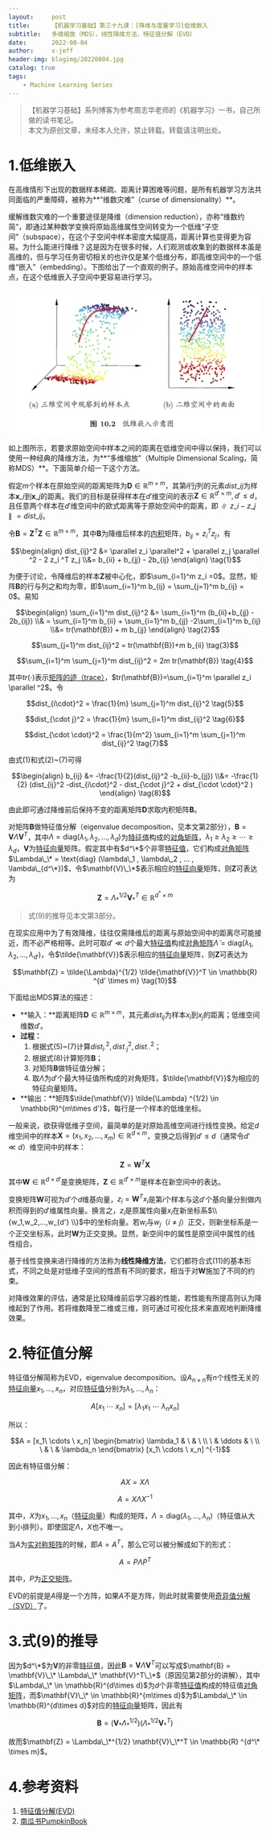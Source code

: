 ```yaml
---
layout:     post
title:      【机器学习基础】第三十九课：[降维与度量学习]低维嵌入
subtitle:   多维缩放（MDS），线性降维方法，特征值分解（EVD）
date:       2022-08-04
author:     x-jeff
header-img: blogimg/20220804.jpg
catalog: true
tags:
    - Machine Learning Series
---
```

>【机器学习基础】系列博客为参考周志华老师的《机器学习》一书，自己所做的读书笔记。  
>本文为原创文章，未经本人允许，禁止转载。转载请注明出处。

# 1.低维嵌入

在高维情形下出现的数据样本稀疏、距离计算困难等问题，是所有机器学习方法共同面临的严重障碍，被称为**“维数灾难”（curse of dimensionality）**。

缓解维数灾难的一个重要途径是降维（dimension reduction），亦称“维数约简”，即通过某种数学变换将原始高维属性空间转变为一个低维“子空间”（subspace），在这个子空间中样本密度大幅提高，距离计算也变得更为容易。为什么能进行降维？这是因为在很多时候，人们观测或收集到的数据样本虽是高维的，但与学习任务密切相关的也许仅是某个低维分布，即高维空间中的一个低维“嵌入”（embedding）。下图给出了一个直观的例子。原始高维空间中的样本点，在这个低维嵌入子空间中更容易进行学习。

![](https://github.com/x-jeff/BlogImage/raw/master/MachineLearningSeries/Lesson39/39x1.png)

如上图所示，若要求原始空间中样本之间的距离在低维空间中得以保持，我们可以使用一种经典的降维方法，为**“多维缩放”（Multiple Dimensional Scaling，简称MDS）**。下面简单介绍一下这个方法。

假定$m$个样本在原始空间的距离矩阵为$\mathbf{D} \in \mathbb{R} ^{m\times m}$，其第$i$行$j$列的元素$dist\_{ij}$为样本$\mathbf{x}\_i$到$\mathbf{x}\_j$的距离。我们的目标是获得样本在$d'$维空间的表示$\mathbf{Z} \in \mathbb{R} ^{d' \times m}, d' \leqslant d$，且任意两个样本在$d'$维空间中的欧式距离等于原始空间中的距离，即$\parallel z\_i - z\_j \parallel = dist\_{ij}$。

令$\mathbf{B} = \mathbf{Z}^T \mathbf{Z} \in \mathbb{R} ^{m\times m}$，其中$\mathbf{B}$为降维后样本的[内积](http://shichaoxin.com/2019/08/27/数学基础-第七课-矩阵与向量/#64数量积)矩阵，$b_{ij} = z_i ^T z_j$，有

$$\begin{align} dist_{ij}^2 &= \parallel z_i \parallel^2 + \parallel z_j \parallel ^2 - 2 z_i ^T z_j \\&= b_{ii} + b_{jj} - 2b_{ij} \end{align} \tag{1}$$

为便于讨论，令降维后的样本$\mathbf{Z}$被中心化，即$\sum_{i=1}^m z_i =0$。显然，矩阵$\mathbf{B}$的行与列之和均为零，即$\sum_{i=1}^m b_{ij} = \sum_{j=1}^m b_{ij} = 0$。易知

$$\begin{align} \sum_{i=1}^m dist_{ij}^2 &= \sum_{i=1}^m (b_{ii}+b_{jj} - 2b_{ij}) \\& = \sum_{i=1}^m b_{ii} + \sum_{i=1}^m b_{jj} -2\sum_{i=1}^m b_{ij} \\&= tr(\mathbf{B}) + m b_{jj} \end{align} \tag{2}$$

$$\sum_{j=1}^m dist_{ij}^2 = tr(\mathbf{B})+m b_{ii} \tag{3}$$

$$\sum_{i=1}^m \sum_{j=1}^m dist_{ij}^2 = 2m tr(\mathbf{B}) \tag{4}$$

其中$tr(\cdot)$表示[矩阵的迹（trace）](http://shichaoxin.com/2019/08/27/数学基础-第七课-矩阵与向量/#11矩阵的迹trace)，$tr(\mathbf{B})=\sum_{i=1}^m \parallel z_i \parallel ^2$。令

$$dist_{i\cdot}^2 = \frac{1}{m} \sum_{j=1}^m dist_{ij}^2 \tag{5}$$

$$dist_{\cdot j}^2 = \frac{1}{m} \sum_{i=1}^m dist_{ij}^2 \tag{6}$$

$$dist_{\cdot \cdot}^2 = \frac{1}{m^2} \sum_{i=1}^m \sum_{j=1}^m dist_{ij}^2 \tag{7}$$

由式(1)和式(2)~(7)可得

$$\begin{align} b_{ij} &= -\frac{1}{2}(dist_{ij}^2 -b_{ii}-b_{jj}) \\&= -\frac{1}{2} (dist_{ij}^2 -dist_{i\cdot}^2 - dist_{\cdot j}^2 + dist_{\cdot \cdot}^2 ) \end{align} \tag{8}$$

由此即可通过降维前后保持不变的距离矩阵$\mathbf{D}$求取内积矩阵$\mathbf{B}$。

对矩阵$\mathbf{B}$做特征值分解（eigenvalue decomposition，见本文第2部分），$\mathbf{B} = \mathbf{V} \Lambda \mathbf{V}^T$，其中$\Lambda = \text{diag} (\lambda_1,\lambda_2,...,\lambda_d)$为[特征值](http://shichaoxin.com/2020/08/12/数学基础-第十五课-矩阵的相似变换和相合变换/#121矩阵的特征值和特征向量)构成的[对角矩阵](http://shichaoxin.com/2020/08/12/数学基础-第十五课-矩阵的相似变换和相合变换/#3正交相似变换)，$\lambda_1 \geqslant \lambda_2 \geqslant \cdots \geqslant \lambda_d$，$\mathbf{V}$为[特征向量](http://shichaoxin.com/2020/08/12/数学基础-第十五课-矩阵的相似变换和相合变换/#121矩阵的特征值和特征向量)矩阵。假定其中有$d^\*$个非零[特征值](http://shichaoxin.com/2020/08/12/数学基础-第十五课-矩阵的相似变换和相合变换/#121矩阵的特征值和特征向量)，它们构成[对角矩阵](http://shichaoxin.com/2020/08/12/数学基础-第十五课-矩阵的相似变换和相合变换/#3正交相似变换)$\Lambda\_\* = \text{diag} (\lambda\_1 , \lambda\_2 , ... , \lambda\_{d^\*})$，令$\mathbf{V}\_\*$表示相应的[特征向量](http://shichaoxin.com/2020/08/12/数学基础-第十五课-矩阵的相似变换和相合变换/#121矩阵的特征值和特征向量)矩阵，则$\mathbf{Z}$可表达为

$$\mathbf{Z} = \Lambda_*^{1/2} \mathbf{V}_*^T \in \mathbb{R} ^{d^* \times m} \tag{9}$$

>式(9)的推导见本文第3部分。

在现实应用中为了有效降维，往往仅需降维后的距离与原始空间中的距离尽可能接近，而不必严格相等。此时可取$d' \ll d$个最大[特征值](http://shichaoxin.com/2020/08/12/数学基础-第十五课-矩阵的相似变换和相合变换/#121矩阵的特征值和特征向量)构成[对角矩阵](http://shichaoxin.com/2020/08/12/数学基础-第十五课-矩阵的相似变换和相合变换/#3正交相似变换)$\tilde{\Lambda} = \text{diag} (\lambda_1, \lambda_2,...,\lambda_{d'})$，令$\tilde{\mathbf{V}}$表示相应的[特征向量](http://shichaoxin.com/2020/08/12/数学基础-第十五课-矩阵的相似变换和相合变换/#121矩阵的特征值和特征向量)矩阵，则$\mathbf{Z}$可表达为

$$\mathbf{Z} = \tilde{\Lambda}^{1/2} \tilde{\mathbf{V}}^T \in \mathbb{R} ^{d' \times m} \tag{10}$$

下面给出MDS算法的描述：

* **输入：**距离矩阵$\mathbf{D} \in \mathbb{R}^{m\times m}$，其元素$dist_{ij}$为样本$x_i$到$x_j$的距离；低维空间维数$d'$。
* **过程：**
	1. 根据式(5)~(7)计算$dist_{i\cdot}^2,dist_{\cdot j}^2,dist_{\cdot \cdot}^2$；
	2. 根据式(8)计算矩阵$\mathbf{B}$；
	3. 对矩阵$\mathbf{B}$做特征值分解；
	4. 取$\tilde{\Lambda}$为$d'$个最大特征值所构成的对角矩阵，$\tilde{\mathbf{V}}$为相应的特征向量矩阵。
* **输出：**矩阵$\tilde{\mathbf{V}} \tilde{\Lambda} ^{1/2} \in \mathbb{R}^{m\times d'}$，每行是一个样本的低维坐标。

一般来说，欲获得低维子空间，最简单的是对原始高维空间进行线性变换。给定$d$维空间中的样本$\mathbf{X} = (x_1,x_2,...,x_m) \in \mathbb{R}^{d\times m}$，变换之后得到$d' \leqslant d$（通常令$d' \ll d$）维空间中的样本：

$$\mathbf{Z} = \mathbf{W}^T \mathbf{X} \tag{11}$$

其中$\mathbf{W} \in \mathbb{R}^{d\times d'}$是变换矩阵，$\mathbf{Z} \in \mathbb{R} ^{d' \times m}$是样本在新空间中的表达。

变换矩阵$\mathbf{W}$可视为$d'$个$d$维基向量，$z_i = \mathbf{W}^T x_i$是第$i$个样本与这$d'$个基向量分别做内积而得到的$d'$维属性向量。换言之，$z_i$是原属性向量$x_i$在新坐标系$\\{w_1,w_2,...,w_{d'} \\}$中的坐标向量。若$w_i$与$w_j$（$i\neq j$）正交，则新坐标系是一个正交坐标系，此时$\mathbf{W}$为正交变换。显然，新空间中的属性是原空间中属性的线性组合。

基于线性变换来进行降维的方法称为**线性降维方法**，它们都符合式(11)的基本形式，不同之处是对低维子空间的性质有不同的要求，相当于对$\mathbf{W}$施加了不同的约束。

对降维效果的评估，通常是比较降维前后学习器的性能，若性能有所提高则认为降维起到了作用。若将维数降至二维或三维，则可通过可视化技术来直观地判断降维效果。

# 2.特征值分解

特征值分解简称为EVD，eigenvalue decomposition。设$A_{n \times n}$有$n$个线性无关的[特征向量](http://shichaoxin.com/2020/08/12/数学基础-第十五课-矩阵的相似变换和相合变换/#121矩阵的特征值和特征向量)$x_1,...,x_n$，对应[特征值](http://shichaoxin.com/2020/08/12/数学基础-第十五课-矩阵的相似变换和相合变换/#121矩阵的特征值和特征向量)分别为$\lambda_1,...,\lambda_n$：

$$A [x_1 \  \cdots \  x_n] = [\lambda_1 x_1 \  \cdots \  \lambda_n x_n]$$

所以：

$$A = [x_1\  \cdots \  x_n] \begin{bmatrix} \lambda_1 & \  & \  \\ \  & \ddots & \  \\ \  & \  & \lambda_n \end{bmatrix} [x_1\  \cdots \  x_n] ^{-1}$$

因此有特征值分解：

$$AX = X \Lambda $$

$$A = X \Lambda X^{-1}$$

其中，$X$为$x_1,...,x_n$（[特征向量](http://shichaoxin.com/2020/08/12/数学基础-第十五课-矩阵的相似变换和相合变换/#121矩阵的特征值和特征向量)）构成的矩阵，$\Lambda = \text{diag} (\lambda_1,...,\lambda_n)$（特征值从大到小排列）。即使固定$\Lambda$，$X$也不唯一。

当$A$为[实对称矩阵](http://shichaoxin.com/2022/05/30/OpenCV基础-第三十二课-Harris角点检测/#21实对称矩阵的对角化)的时候，即$A=A^T$，那么它可以被分解成如下的形式：

$$A = P \Lambda P^T$$

其中，$P$为[正交矩阵](http://shichaoxin.com/2020/08/12/数学基础-第十五课-矩阵的相似变换和相合变换/#3正交相似变换)。

EVD的前提是$A$得是一个方阵，如果$A$不是方阵，则此时就需要使用[奇异值分解（SVD）](http://shichaoxin.com/2020/11/24/数学基础-第十七课-奇异值分解/)了。

# 3.式(9)的推导

因为$d^\*$为$\mathbf{V}$的非零[特征值](http://shichaoxin.com/2020/08/12/数学基础-第十五课-矩阵的相似变换和相合变换/#121矩阵的特征值和特征向量)，因此$\mathbf{B} = \mathbf{V} \Lambda \mathbf{V}^T$可以写成$\mathbf{B} = \mathbf{V}\_\* \Lambda\_\* \mathbf{V}^T\_\*$（原因见第2部分的讲解），其中$\Lambda\_\* \in \mathbb{R}^{d\times d}$为$d$个非零[特征值](http://shichaoxin.com/2020/08/12/数学基础-第十五课-矩阵的相似变换和相合变换/#121矩阵的特征值和特征向量)构成的特征值[对角矩阵](http://shichaoxin.com/2020/08/12/数学基础-第十五课-矩阵的相似变换和相合变换/#3正交相似变换)，而$\mathbf{V}\_\* \in \mathbb{R}^{m\times d}$为$\Lambda\_\* \in \mathbb{R}^{d\times d}$对应的[特征向量](http://shichaoxin.com/2020/08/12/数学基础-第十五课-矩阵的相似变换和相合变换/#121矩阵的特征值和特征向量)矩阵，因此有

$$\mathbf{B} = (\mathbf{V}_* \Lambda_*^{1/2}) (\Lambda_*^{1/2} \mathbf{V}_*^T)$$

故而$\mathbf{Z} = \Lambda\_\*^{1/2} \mathbf{V}\_\*^T \in \mathbb{R} ^{d^\* \times m}$。

# 4.参考资料

1. [特征值分解(EVD)](https://www.cnblogs.com/BlairGrowing/p/15362045.html)
2. [南瓜书PumpkinBook](https://datawhalechina.github.io/pumpkin-book/#/chapter10/chapter10?id=_1011)